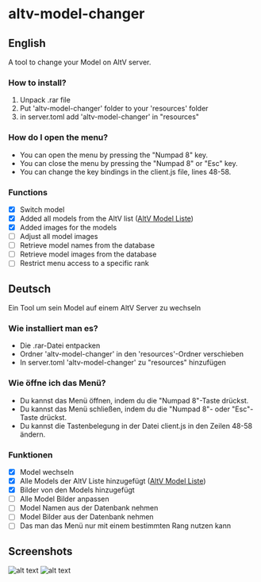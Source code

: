 # altv-model-changer

## English

A tool to change your Model on AltV server.

### How to install?

1. Unpack .rar file
2. Put 'altv-model-changer' folder to your 'resources' folder
3. in server.toml add 'altv-model-changer' in "resources"

### How do I open the menu?

- You can open the menu by pressing the "Numpad 8" key.
- You can close the menu by pressing the "Numpad 8" or "Esc" key.
- You can change the key bindings in the client.js file, lines 48-58.

### Functions

- [x] Switch model
- [x] Added all models from the AltV list ([AltV Model Liste](https://docs.altv.mp/gta/articles/ped/models.html))
- [x] Added images for the models
- [ ] Adjust all model images
- [ ] Retrieve model names from the database
- [ ] Retrieve model images from the database
- [ ] Restrict menu access to a specific rank

## Deutsch

Ein Tool um sein Model auf einem AltV Server zu wechseln

### Wie installiert man es?

- Die .rar-Datei entpacken
- Ordner 'altv-model-changer' in den 'resources'-Ordner verschieben
- In server.toml 'altv-model-changer' zu "resources" hinzufügen

### Wie öffne ich das Menü?

- Du kannst das Menü öffnen, indem du die "Numpad 8"-Taste drückst.
- Du kannst das Menü schließen, indem du die "Numpad 8"- oder "Esc"-Taste drückst.
- Du kannst die Tastenbelegung in der Datei client.js in den Zeilen 48-58 ändern.

### Funktionen

- [x] Model wechseln
- [x] Alle Models der AltV Liste hinzugefügt ([AltV Model Liste](https://docs.altv.mp/gta/articles/ped/models.html))
- [x] Bilder von den Models hinzugefügt
- [ ] Alle Model Bilder anpassen
- [ ] Model Namen aus der Datenbank nehmen
- [ ] Model Bilder aus der Datenbank nehmen
- [ ] Das man das Menü nur mit einem bestimmten Rang nutzen kann

## Screenshots

![alt text](https://i.imgur.com/Eso3ze2.png)
![alt text](https://i.imgur.com/b3OV5qu.png)
